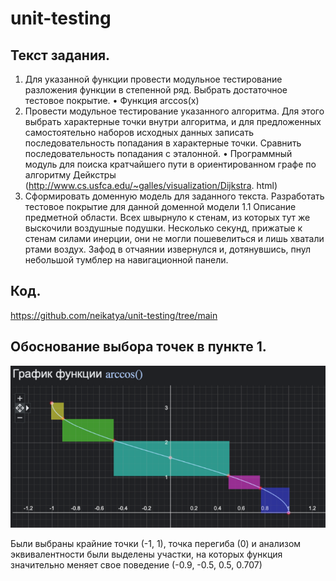# unit-testing

## Текст задания.
1. Для указанной функции провести модульное тестирование разложения функции в степенной ряд. Выбрать достаточное тестовое покрытие.
• Функция arccos(x)
2. Провести модульное тестирование указанного алгоритма. Для этого выбрать характерные точки внутри алгоритма, и для предложенных самостоятельно наборов исходных
данных записать последовательность попадания в характерные точки. Сравнить последовательность попадания с эталонной.
• Программный модуль для поиска кратчайшего пути в ориентированном графе по
алгоритму Дейкстры (http://www.cs.usfca.edu/~galles/visualization/Dijkstra.
html)
3. Сформировать доменную модель для заданного текста. Разработать тестовое покрытие
для данной доменной модели
1.1 Описание предметной области.
Всех швырнуло к стенам, из которых тут же выскочили воздушные подушки. Несколько
секунд, прижатые к стенам силами инерции, они не могли пошевелиться и лишь хватали
ртами воздух. Зафод в отчаянии извернулся и, дотянувшись, пнул небольшой тумблер на
навигационной панели.

## Код.
https://github.com/neikatya/unit-testing/tree/main

## Обоснование выбора точек в пункте 1.

![](image/image1.png)

Были выбраны крайние точки (-1, 1), точка перегиба (0) и анализом эквивалентности были
выделены участки, на которых функция значительно меняет свое поведение (-0.9, -0.5, 0.5,
0.707)

